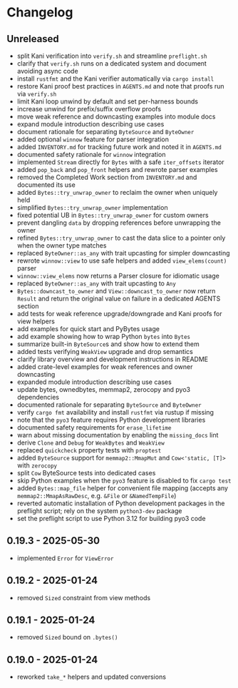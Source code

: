 # Changelog

## Unreleased
- split Kani verification into `verify.sh` and streamline `preflight.sh`
- clarify that `verify.sh` runs on a dedicated system and document avoiding async code
- install `rustfmt` and the Kani verifier automatically via `cargo install`
- restore Kani proof best practices in `AGENTS.md` and note that proofs run via `verify.sh`
- limit Kani loop unwind by default and set per-harness bounds
- increase unwind for prefix/suffix overflow proofs
- move weak reference and downcasting examples into module docs
- expand module introduction describing use cases
- document rationale for separating `ByteSource` and `ByteOwner`
- added optional `winnow` feature for parser integration
- added `INVENTORY.md` for tracking future work and noted it in `AGENTS.md`
- documented safety rationale for `winnow` integration
- implemented `Stream` directly for `Bytes` with a safe `iter_offsets` iterator
- added `pop_back` and `pop_front` helpers and rewrote parser examples
- removed the Completed Work section from `INVENTORY.md` and documented its use
- added `Bytes::try_unwrap_owner` to reclaim the owner when uniquely held
- simplified `Bytes::try_unwrap_owner` implementation
- fixed potential UB in `Bytes::try_unwrap_owner` for custom owners
- prevent dangling `data` by dropping references before unwrapping the owner
- refined `Bytes::try_unwrap_owner` to cast the data slice to a pointer only
  when the owner type matches
- replaced `ByteOwner::as_any` with trait upcasting for simpler downcasting
- rewrote `winnow::view` to use safe helpers and added `view_elems(count)` parser
- `winnow::view_elems` now returns a Parser closure for idiomatic usage
- replaced `ByteOwner::as_any` with trait upcasting to `Any`
- `Bytes::downcast_to_owner` and `View::downcast_to_owner` now return `Result`
  and return the original value on failure
  in a dedicated AGENTS section
- add tests for weak reference upgrade/downgrade and Kani proofs for view helpers
- add examples for quick start and PyBytes usage
- add example showing how to wrap Python `bytes` into `Bytes`
- summarize built-in `ByteSource`s and show how to extend them
- added tests verifying `WeakView` upgrade and drop semantics
- clarify library overview and development instructions in README
- added crate-level examples for weak references and owner downcasting
- expanded module introduction describing use cases
- update bytes, ownedbytes, memmap2, zerocopy and pyo3 dependencies
- documented rationale for separating `ByteSource` and `ByteOwner`
- verify `cargo fmt` availability and install `rustfmt` via rustup if missing
- note that the `pyo3` feature requires Python development libraries
- documented safety requirements for `erase_lifetime`
- warn about missing documentation by enabling the `missing_docs` lint
- derive `Clone` and `Debug` for `WeakBytes` and `WeakView`
- replaced `quickcheck` property tests with `proptest`
- added `ByteSource` support for `memmap2::MmapMut` and `Cow<'static, [T]>` with `zerocopy`
- split `Cow` ByteSource tests into dedicated cases
- skip Python examples when the `pyo3` feature is disabled to fix `cargo test`
- added `Bytes::map_file` helper for convenient file mapping
  (accepts any `memmap2::MmapAsRawDesc`, e.g. `&File` or `&NamedTempFile`)
- reverted automatic installation of Python development packages in the
  preflight script; rely on the system `python3-dev` package
- set the preflight script to use Python 3.12 for building pyo3 code

## 0.19.3 - 2025-05-30
- implemented `Error` for `ViewError`

## 0.19.2 - 2025-01-24
- removed `Sized` constraint from view methods

## 0.19.1 - 2025-01-24
- removed `Sized` bound on `.bytes()`

## 0.19.0 - 2025-01-24
- reworked `take_*` helpers and updated conversions
